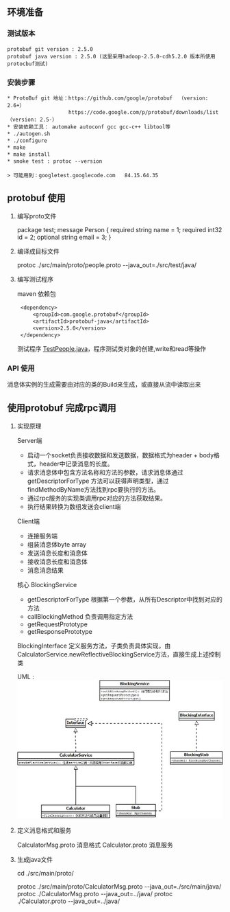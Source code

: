 
## 环境准备

### 测试版本

	protobuf git version : 2.5.0
	protobuf java version : 2.5.0 (这里采用hadoop-2.5.0-cdh5.2.0 版本所使用protocbuf测试)

### 安装步骤

	* ProtoBuf git 地址：https://github.com/google/protobuf  （version: 2.6+）
		                https://code.google.com/p/protobuf/downloads/list  （version: 2.5-）
	* 安装依赖工具： automake autoconf gcc gcc-c++ libtool等
	* ./autogen.sh
	* ./configure 
	* make
	* make install
	* smoke test : protoc --version

	> 可能用到：googletest.googlecode.com   84.15.64.35

## protobuf 使用

1. 编写proto文件

	package test;
	message Person {
		required string name = 1;
		required int32 id = 2;
		optional string email = 3;
	}
	
2. 编译成目标文件

	protoc ./src/main/proto/people.proto --java_out=./src/test/java/

3. 编写测试程序
	
	maven 依赖包
	
		<dependency>
			<groupId>com.google.protobuf</groupId>
			<artifactId>protobuf-java</artifactId>
			<version>2.5.0</version>
		</dependency>
	
	测试程序
		[TestPeople.java](TestPeople.java)，程序测试类对象的创建,write和read等操作
		
### API 使用
	
消息体实例的生成需要由对应的类的Build来生成，或直接从流中读取出来
	
## 使用protobuf 完成rpc调用

1. 实现原理

	Server端
	
	* 启动一个socket负责接收数据和发送数据，数据格式为header + body格式，header中记录消息的长度。
	* 请求消息体中包含方法名称和方法的参数，请求消息体通过getDescriptorForType 方法可以获得声明类型，通过findMethodByName方法找到rpc要执行的方法。
	* 通过rpc服务的实现类调用rpc对应的方法获取结果。
	* 执行结果转换为数组发送会client端
		
	Client端
	
	* 连接服务端
	* 组装消息体byte array
	* 发送消息长度和消息体
	* 接收消息长度和消息体
	* 消息消息结果
		
	核心 BlockingService
	
	* getDescriptorForType 根据第一个参数，从所有Descriptor中找到对应的方法
	* callBlockingMethod 负责调用指定方法
	* getRequestPrototype
	* getResponsePrototype
			
	BlockingInterface 定义服务方法，子类负责具体实现，由CalculatorService.newReflectiveBlockingService方法，直接生成上述控制类

	UML : ![Calculator](/docs/Calculator.jpg)

2. 定义消息格式和服务

	CalculatorMsg.proto 消息格式
	Calculator.proto 消息服务

3. 生成java文件
	
	cd ./src/main/proto/
	
	protoc ./src/main/proto/CalculatorMsg.proto --java_out=./src/main/java/
	protoc ./CalculatorMsg.proto --java_out=../java/
	protoc ./Calculator.proto --java_out=../java/
	
